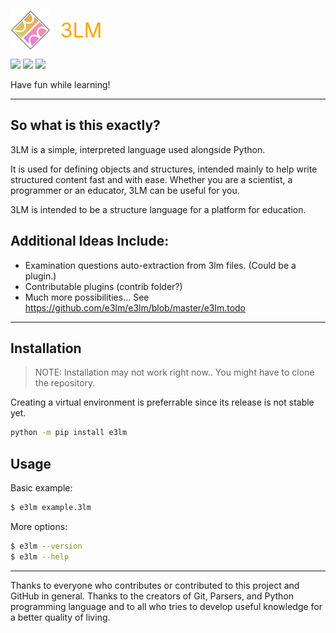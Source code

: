 <img src="resources/logo.png" height="64" width="64" style="vertical-align: middle;"/> &nbsp;&nbsp; <span style="color: orange; font-size: 32px; vertical-align: middle;">3LM</span>

<img src="https://img.shields.io/github/license/e3lm/e3lm" /> <img src="https://img.shields.io/github/repo-size/e3lm/e3lm" /> <img src="https://img.shields.io/pypi/v/e3lm" /> 

Have fun while learning!

---

## So what is this exactly?

3LM is a simple, interpreted language used alongside Python.

It is used for defining objects and structures, intended mainly to help write structured content fast and with ease.
Whether you are a scientist, a programmer or an educator, 3LM can be useful for you.

3LM is intended to be a structure language for a platform for education.

## Additional Ideas Include:

 - Examination questions auto-extraction from 3lm files. (Could be a plugin.)
 - Contributable plugins (contrib folder?)
 - Much more possibilities... See https://github.com/e3lm/e3lm/blob/master/e3lm.todo

---

## Installation

> NOTE: Installation may not work right now.. You might have to clone the repository.

Creating a virtual environment is preferrable since its release is not stable yet.

```bash
python -m pip install e3lm
```

## Usage

Basic example:

```bash
$ e3lm example.3lm
```

More options:

```bash
$ e3lm --version
$ e3lm --help
```

---

Thanks to everyone who contributes or contributed to this project and GitHub in general. Thanks to the creators of Git, Parsers, and Python programming language and to all who tries to develop useful knowledge for a better quality of living.
